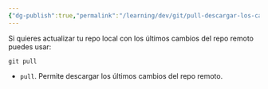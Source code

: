 ```yaml
---
{"dg-publish":true,"permalink":"/learning/dev/git/pull-descargar-los-cambios-del-repo-remoto-en-git/","created":"2024-04-03T21:29","updated":"2024-04-03T21:29"}
---
```


Si quieres actualizar tu repo local con los últimos cambios del repo remoto puedes usar:
```bh
git pull
```
- `pull`. Permite descargar los últimos cambios del repo remoto.